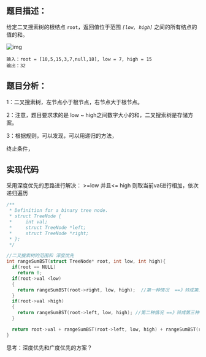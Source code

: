 ## 题目描述：

给定二叉搜索树的根结点 `root`，返回值位于范围 *`[low, high]`* 之间的所有结点的值的和。

![img](https://assets.leetcode.com/uploads/2020/11/05/bst1.jpg)

```
输入：root = [10,5,15,3,7,null,18], low = 7, high = 15
输出：32
```

## 题目分析：

1：二叉搜索树，左节点小于根节点，右节点大于根节点。

2：注意，题目要求求的是 low ~ high之间数字大小的和，二叉搜索树是存储方案。

3：根据规则，可以发现，可以用递归的方法，

终止条件，

## 实现代码

采用深度优先的思路进行解决： >=low 并且<= high 则取当前val进行相加，依次递归遍历

```c
/**
 * Definition for a binary tree node.
 * struct TreeNode {
 *     int val;
 *     struct TreeNode *left;
 *     struct TreeNode *right;
 * };
 */

//二叉搜索树的范围和 深度优先
int rangeSumBST(struct TreeNode* root, int low, int high){
  if(root == NULL)
    return 0;
  if(root->val <low)
  {
    return rangeSumBST(root->right, low, high);  //第一种情况  ==》转成第三种情况
  }
  if(root->val >high)
  {
    return rangeSumBST(root->left, low, high); //第二种情况 ==》转成第三种情况
  }

  return root->val + rangeSumBST(root->left, low, high) + rangeSumBST(root->right, low, high);//第三种情况  终止条件转到第一第二种
}

```

思考：深度优先和广度优先的方案？